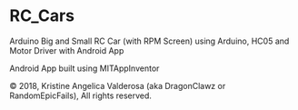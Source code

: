 # RC_Cars
Arduino Big and Small RC Car (with RPM Screen) using Arduino, HC05 and Motor Driver with Android App

Android App built using MITAppInventor

© 2018, Kristine Angelica Valderosa (aka DragonClawz or RandomEpicFails), All rights reserved.

